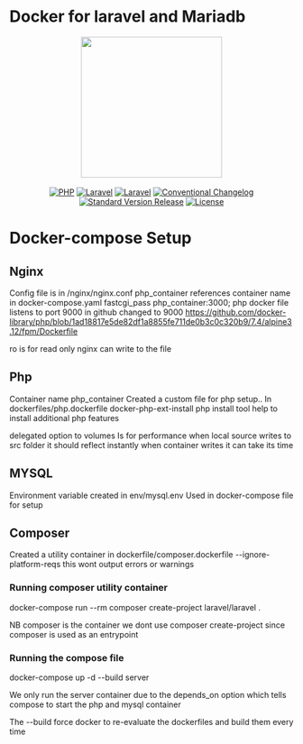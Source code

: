 # Docker for laravel and Mariadb

<div align="center">

  <img width="250px" src="https://www.google.com/imgres?imgurl=https%3A%2F%2Fuploads.sitepoint.com%2Fwp-content%2Fuploads%2F2015%2F04%2F1429543497dockerimg.png&imgrefurl=https%3A%2F%2Fwww.sitepoint.com%2Fhow-to-use-the-official-docker-wordpress-image%2F&tbnid=IOSholtGdZ-unM&vet=12ahUKEwjMtJ7FqYzvAhUCNRoKHWA_CvwQMygIegUIARC0AQ..i&docid=hWOVl-Tp3B0pAM&w=792&h=269&q=docker%20official%20images&ved=2ahUKEwjMtJ7FqYzvAhUCNRoKHWA_CvwQMygIegUIARC0AQ">

</div>

<br>

<div align="center">
    <a href="https://www.php.net"><img src="https://img.shields.io/badge/language-php-8892BF.svg?style=flat-square" alt="PHP"></a>
    <a href="https://laravel.com"><img src="https://img.shields.io/badge/framework-laravel-f46460.svg?style=flat-square" alt="Laravel"></a>
    <a href="https://laravel.com"><img src="https://img.shields.io/badge/version-v3.8-blue?style=flat-square" alt="Laravel"></a>
    <a href="https://www.conventionalcommits.org/"><img src="https://img.shields.io/badge/changelog-conventional-FA6477.svg?style=flat-square" alt="Conventional Changelog"></a>
    <a href="https://github.com/conventional-changelog/standard-version"><img src="https://img.shields.io/badge/release-standard%20version-brightgreen.svg?style=flat-square" alt="Standard Version Release"></a>
    <a href="https://getcomposer.org/doc/04-schema.md#license"><img src="https://img.shields.io/badge/license-proprietary-red.svg?style=flat-square" alt="License"></a>
</div>


# Docker-compose Setup

## Nginx

Config file is in /nginx/nginx.conf
php_container references container name in docker-compose.yaml
fastcgi_pass php_container:3000; php docker file listens to port 9000 in github changed to 9000
https://github.com/docker-library/php/blob/1ad18817e5de82df1a8855fe711de0b3c0c320b9/7.4/alpine3.12/fpm/Dockerfile

ro is for read only nginx can write to the file

## Php

Container name php_container
Created a custom file for php setup..
In dockerfiles/php.dockerfile
docker-php-ext-install php install tool help to install additional php features

delegated option to volumes
Is for performance
when local source writes to src folder it should reflect instantly
when container writes it can take its time

## MYSQL

Environment variable created in env/mysql.env
Used in docker-compose file for setup

## Composer

Created a utility container
in dockerfile/composer.dockerfile
--ignore-platform-reqs this wont output errors or warnings

### Running composer utility container
docker-compose run --rm composer create-project laravel/laravel .

NB composer is the container
we dont use composer create-project
since composer is used as an entrypoint

### Running the compose file

docker-compose up -d --build server

We only run the server container due to the depends_on option
which tells compose to start the php and mysql container

The --build force docker to re-evaluate the dockerfiles 
and build them every time